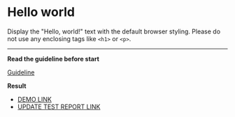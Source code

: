 # Hello world

Display the "Hello, world!" text with the default browser styling. Please do not
use any enclosing tags like `<h1>` or `<p>`.
___

**Read the guideline before start**

[Guideline](https://mate-academy.github.io/layout_task-guideline/)

**Result**

 - [DEMO LINK](https://sparkangel.github.io/layout_hello-world/) <br>
 - [UPDATE TEST REPORT LINK](https://sparkangel.github.io/layout_hello-world/report/html_report/)
